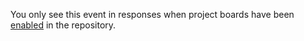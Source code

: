 You only see this event in responses when project boards have been [enabled](/articles/disabling-project-boards-in-a-repository) in the repository.
